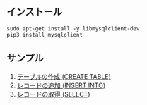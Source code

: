 ## インストール
```
sudo apt-get install -y libmysqlclient-dev
pip3 install mysqlclient
```
## サンプル
1. [テーブルの作成 (CREATE TABLE)](./os_sample_001.py)
2. [レコードの追加 (INSERT INTO)](./os_sample_002.py)
3. [レコードの取得 (SELECT)](./os_sample_003.py)
